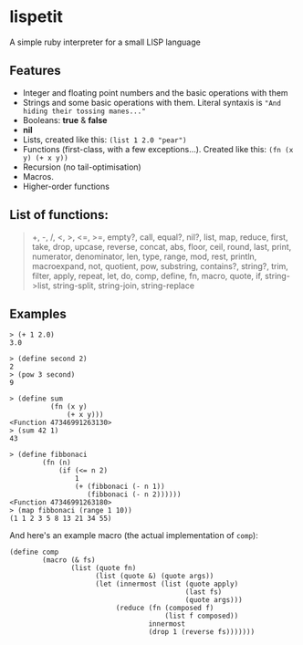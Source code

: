 # lispetit
A simple ruby interpreter for a small LISP language

## Features
- Integer and floating point numbers and the basic operations with them
- Strings and some basic operations with them. Literal syntaxis is `"And hiding their tossing manes..."`
- Booleans: **true** & **false**
- **nil**
- Lists, created like this: `(list 1 2.0 "pear")`
- Functions (first-class, with a few exceptions...). Created like this: `(fn (x y) (+ x y))`
- Recursion (no tail-optimisation)
- Macros.
- Higher-order functions

## List of functions:

> +, -, /, <, >, <=, >=, empty?, call, equal?, nil?, list, map, reduce, first, take, drop, upcase, reverse, concat, abs, floor, ceil, round, last, print, numerator, denominator, len, type, range, mod, rest, println, macroexpand, not, quotient, pow, substring, contains?, string?, trim, filter, apply, repeat, let, do, comp, define, fn, macro, quote, if, string->list, string-split, string-join, string-replace

## Examples


```
> (+ 1 2.0)
3.0
```

```
> (define second 2)
2
> (pow 3 second)
9
```

```
> (define sum
          (fn (x y)
              (+ x y)))
<Function 47346991263130>
> (sum 42 1)
43
```

```
> (define fibbonaci
        (fn (n)
            (if (<= n 2)
                1
                (+ (fibbonaci (- n 1))
                   (fibbonaci (- n 2))))))
<Function 47346991263180>
> (map fibbonaci (range 1 10))
(1 1 2 3 5 8 13 21 34 55)

```

And here's an example macro (the actual implementation of `comp`):

```
(define comp
        (macro (& fs)
               (list (quote fn)
                     (list (quote &) (quote args))
                     (let (innermost (list (quote apply)
                                           (last fs)
                                           (quote args)))
                          (reduce (fn (composed f)
                                      (list f composed))
                                  innermost
                                  (drop 1 (reverse fs)))))))
```

